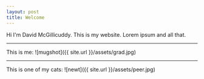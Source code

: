 ```yaml
---
layout: post
title: Welcome
---
```


Hi I'm David McGillicuddy. This is my website. Lorem ipsum and all that.

----

This is me:
![mugshot]({{ site.url }}/assets/grad.jpg)

----

This is one of my cats:
![newt]({{ site.url }}/assets/peer.jpg)
